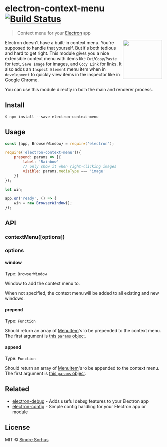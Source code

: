 # electron-context-menu [![Build Status](https://travis-ci.org/sindresorhus/electron-context-menu.svg?branch=master)](https://travis-ci.org/sindresorhus/electron-context-menu)

> Context menu for your [Electron](http://electron.atom.io) app

<img src="screenshot.png" width="125" align="right">

Electron doesn't have a built-in context menu. You're supposed to handle that yourself. But it's both tedious and hard to get right. This module gives you a nice extensible context menu with items like `Cut`/`Copy`/`Paste` for text, `Save Image` for images, and `Copy Link` for links. It also adds an `Inspect Element` menu item when in `development` to quickly view items in the inspector like in Google Chrome.

You can use this module directly in both the main and renderer process.


## Install

```
$ npm install --save electron-context-menu
```


## Usage

```js
const {app, BrowserWindow} = require('electron');

require('electron-context-menu')({
	prepend: params => [{
		label: 'Rainbow'
		// only show it when right-clicking images
		visible: params.mediaType === 'image'
	}]
});

let win;

app.on('ready', () => {
	win = new BrowserWindow();
});
```


## API

### contextMenu([options])

### options

#### window

Type: `BrowserWindow`<br>

Window to add the context menu to.

When not specified, the context menu will be added to all existing and new windows.

#### prepend

Type: `Function`

Should return an array of [MenuItem](http://electron.atom.io/docs/api/menu-item/)'s to be prepended to the context menu. The first argument is [this `params` object](http://electron.atom.io/docs/api/web-contents/#event-context-menu).

#### append

Type: `Function`

Should return an array of [MenuItem](http://electron.atom.io/docs/api/menu-item/)'s to be appended to the context menu. The first argument is [this `params` object](http://electron.atom.io/docs/api/web-contents/#event-context-menu).


## Related

- [electron-debug](https://github.com/sindresorhus/electron-debug) - Adds useful debug features to your Electron app
- [electron-config](https://github.com/sindresorhus/electron-config) - Simple config handling for your Electron app or module


## License

MIT © [Sindre Sorhus](https://sindresorhus.com)
